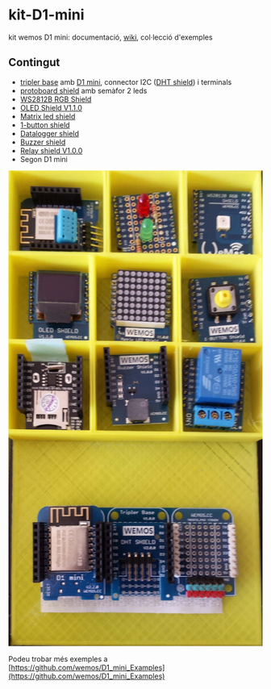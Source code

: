 # kit-D1-mini
kit wemos D1 mini: documentació, [wiki](https://github.com/jorts64/kit-D1-mini/wiki), col·lecció d'exemples

## Contingut
* [tripler base](https://wiki.wemos.cc/products:d1_mini_shields:tripler_base) amb [D1 mini](https://wiki.wemos.cc/products:d1:d1_mini), connector I2C ([DHT shield](https://wiki.wemos.cc/products:d1_mini_shields:dht_shield)) i terminals
* [protoboard shield](https://wiki.wemos.cc/products:d1_mini_shields:protoboard_shield) amb semàfor 2 leds
* [WS2812B RGB Shield](https://wiki.wemos.cc/products:d1_mini_shields:ws2812b_rgb_shield)
* [OLED Shield V1.1.0](https://wiki.wemos.cc/products:retired:oled_shield_v1.1.0)
* [Matrix led shield](https://wiki.wemos.cc/products:d1_mini_shields:matrix_led_shield)
* [1-button shield](https://wiki.wemos.cc/products:d1_mini_shields:1-button_shield)
* [Datalogger shield](https://robotdyn.com/wifi-d1-mini-data-logger-shield-rtc-ds1307-with-battery-microsd.html)
* [Buzzer shield](https://wiki.wemos.cc/products:d1_mini_shields:buzzer_shield)
* [Relay shield V1.0.0](https://wiki.wemos.cc/products:retired:relay_shield_v1.0.0)
* Segon D1 mini

![kit](/docs/kit1.jpg)

Podeu trobar més exemples a [https://github.com/wemos/D1_mini_Examples](https://github.com/wemos/D1_mini_Examples)
